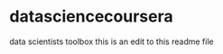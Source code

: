 datasciencecoursera
===================

data scientists toolbox
this is an edit to this readme file
